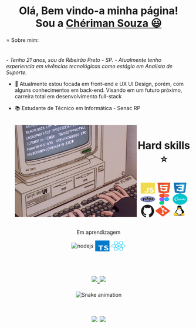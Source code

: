 
<div>
  
  <h1 align="center">
     Olá,  Bem vindo-a minha página!<br> Sou a 
      <a href="https://www.linkedin.com/in/edududuribeiro/](https://www.linkedin.com/in/ch%C3%A9riman-souza-/">Chériman Souza 😃️</a>
  </h1>
  ⭐️ Sobre mim:
<p>
  <br>
  <em>
      - Tenho 21 anos, sou de Ribeirão Preto - SP. 
      - Atualmente tenho experiencia em vivências tecnológicas como estágio em Analista de Suporte.
    
  </em>
</p>

- 🌱     Atualmente estou focada em front-end e UX UI Design, porém, com alguns conhecimentos em back-end. Visando em um futuro próximo, carreira total em desenvolvimento full-stack
- 📚 Estudante de Técnico em Informática - Senac RP 

   <div style="display: inline_block"><br>
    <img align="left" height="250" alt="coding-time" src="download.gif">
      <h1 align="center">Hard skills ⭐️  </h1>

<div align="center" valign="top"><br>

  <img align="center" alt="Js" height="30" width="40" src="https://raw.githubusercontent.com/devicons/devicon/master/icons/javascript/javascript-plain.svg">
  <img align="center" alt="HTML" height="30" width="40" src="https://raw.githubusercontent.com/devicons/devicon/master/icons/html5/html5-original.svg">
  <img align="center" alt="CSS" height="30" width="40" src="https://raw.githubusercontent.com/devicons/devicon/master/icons/css3/css3-original.svg">
  <img align="center" alt="php" height="30" width="40" src="https://raw.githubusercontent.com/devicons/devicon/master/icons/php/php-original.svg">
   <img align="center" alt="figma" height="30" width="40" src="https://raw.githubusercontent.com/devicons/devicon/master/icons/figma/figma-original.svg">
   <img align="center" alt="canva" height="30" width="40" src="https://raw.githubusercontent.com/devicons/devicon/master/icons/canva/canva-original.svg">
  <img align="center" alt="github" height="35" width="35" src="GitHub.png">
    <img align="center" alt="git" height="30" width="40" src="https://raw.githubusercontent.com/devicons/devicon/master/icons/git/git-original.svg">
  <img align="center" alt="linux" height="30" width="40" src="https://raw.githubusercontent.com/devicons/devicon/master/icons/linux/linux-original.svg">
  <br> 
  </br>
  <p> Em aprendizagem </p>
  <img align="center" alt="nodejs" height="30" width="40" src="https://cdn.worldvectorlogo.com/logos/nodejs-icon.svg">
  <img align="center" alt="Js" height="30" width="40" src="https://raw.githubusercontent.com/devicons/devicon/master/icons/typescript/typescript-plain.svg">
    <img align="center" alt="React" height="30" width="40" src="https://raw.githubusercontent.com/devicons/devicon/master/icons/react/react-original.svg">


</div><br>
    
<h1>
<div align="center">
  <a href="https://github.com/crsouza993">
    <img height="150em" src="https://github-readme-stats.vercel.app/api?username=crsouza993&count_private=true&include_all_commits=true&show_icons=true&theme=dracula&hide_border=false&show_owner=true"/>
    <img height="150em" src="https://github-readme-stats.vercel.app/api/top-langs/?username=crsouza993&theme=dracula&hide_border=false&&layout=compact"/>
  </a>
</div>
</h1>

<div align="center">

  ![Snake animation](https://github.com/danielbped/danielbped/blob/output/github-contribution-grid-snake.svg)
  
</div>

<h1>
<div align="center">
 
  <a href="https://www.linkedin.com/in/edududuribeiro/](https://www.linkedin.com/in/ch%C3%A9riman-souza-/)" target="_blank"><img src="https://img.shields.io/badge/-LinkedIn-%230077B5?style=for-the-badge&logo=linkedin&logoColor=white" target="_blank"></a> 
  <a href="mailto: crsouza994@gmail.com"><img src="https://img.shields.io/badge/-Gmail-%23333?style=for-the-badge&logo=gmail&logoColor=white" target="_blank"></a>
</div>
</h1>
